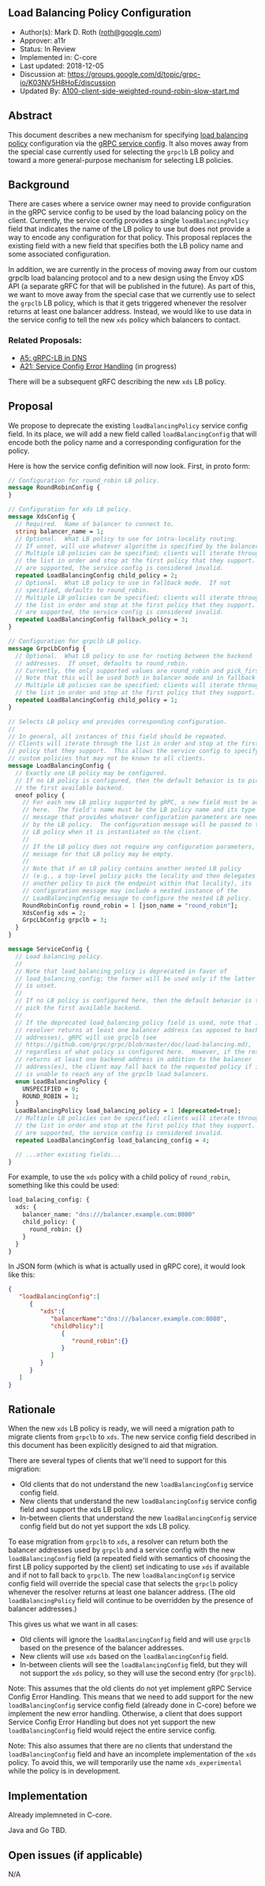 Load Balancing Policy Configuration
----
* Author(s): Mark D. Roth (roth@google.com)
* Approver: a11r
* Status: In Review
* Implemented in: C-core
* Last updated: 2018-12-05
* Discussion at: https://groups.google.com/d/topic/grpc-io/K03NV5H8HoE/discussion
* Updated By: [A100-client-side-weighted-round-robin-slow-start.md](A100-client-side-weighted-round-robin-slow-start.md)

## Abstract

This document describes a new mechanism for specifying [load balancing
policy](https://github.com/grpc/grpc/blob/master/doc/load-balancing.md)
configuration via the [gRPC service
config](https://github.com/grpc/grpc/blob/master/doc/service_config.md).
It also moves away from the special case currently used for selecting
the `grpclb` LB policy and toward a more general-purpose mechanism for
selecting LB policies.

## Background

There are cases where a service owner may need to provide configuration
in the gRPC service config to be used by the load balancing policy on
the client.  Currently, the service config provides a single
`loadBalancingPolicy` field that indicates the name of the LB policy to
use but does not provide a way to encode any configuration for that
policy.  This proposal replaces the existing field with a new field that
specifies both the LB policy name and some associated configuration.

In addition, we are currently in the process of moving away from our
custom grpclb load balancing protocol and to a new design using the Envoy
xDS API (a separate gRFC for that will be published in the future).
As part of this, we want to move away from the special case that we
currently use to select the `grpclb` LB policy, which is that it gets
triggered whenever the resolver returns at least one balancer address.
Instead, we would like to use data in the service config to tell the
new `xds` policy which balancers to contact.

### Related Proposals:

* [A5: gRPC-LB in DNS](A5-grpclb-in-dns.md)
* [A21: Service Config Error Handling](https://github.com/grpc/proposal/pull/100) (in progress)

There will be a subsequent gRFC describing the new `xds` LB policy.

## Proposal

We propose to deprecate the existing `loadBalancingPolicy` service
config field.  In its place, we will add a new field called
`loadBalancingConfig` that will encode both the policy name and a
corresponding configuration for the policy.

Here is how the service config definition will now look.  First, in
proto form:

```proto
// Configuration for round_robin LB policy.
message RoundRobinConfig {
}

// Configuration for xds LB policy.
message XdsConfig {
  // Required.  Name of balancer to connect to.
  string balancer_name = 1;
  // Optional.  What LB policy to use for intra-locality routing.
  // If unset, will use whatever algorithm is specified by the balancer.
  // Multiple LB policies can be specified; clients will iterate through
  // the list in order and stop at the first policy that they support. If none
  // are supported, the service config is considered invalid.
  repeated LoadBalancingConfig child_policy = 2;
  // Optional.  What LB policy to use in fallback mode.  If not
  // specified, defaults to round_robin.
  // Multiple LB policies can be specified; clients will iterate through
  // the list in order and stop at the first policy that they support. If none
  // are supported, the service config is considered invalid.
  repeated LoadBalancingConfig fallback_policy = 3;
}

// Configuration for grpclb LB policy.
message GrpcLbConfig {
  // Optional.  What LB policy to use for routing between the backend
  // addresses.  If unset, defaults to round_robin.
  // Currently, the only supported values are round_robin and pick_first.
  // Note that this will be used both in balancer mode and in fallback mode.
  // Multiple LB policies can be specified; clients will iterate through
  // the list in order and stop at the first policy that they support.
  repeated LoadBalancingConfig child_policy = 1;
}

// Selects LB policy and provides corresponding configuration.
//
// In general, all instances of this field should be repeated.
// Clients will iterate through the list in order and stop at the first
// policy that they support.  This allows the service config to specify
// custom policies that may not be known to all clients.
message LoadBalancingConfig {
  // Exactly one LB policy may be configured.
  // If no LB policy is configured, then the default behavior is to pick
  // the first available backend.
  oneof policy {
    // For each new LB policy supported by gRPC, a new field must be added
    // here.  The field's name must be the LB policy name and its type is a
    // message that provides whatever configuration parameters are needed
    // by the LB policy.  The configuration message will be passed to the
    // LB policy when it is instantiated on the client.
    //
    // If the LB policy does not require any configuration parameters, the
    // message for that LB policy may be empty.
    //
    // Note that if an LB policy contains another nested LB policy
    // (e.g., a top-level policy picks the locality and then delegates to
    // another policy to pick the endpoint within that locality), its
    // configuration message may include a nested instance of the
    // LoadBalancingConfig message to configure the nested LB policy.
    RoundRobinConfig round_robin = 1 [json_name = "round_robin"];
    XdsConfig xds = 2;
    GrpcLbConfig grpclb = 3;
  }
}

message ServiceConfig {
  // Load balancing policy.
  //
  // Note that load_balancing_policy is deprecated in favor of
  // load_balancing_config; the former will be used only if the latter
  // is unset.
  //
  // If no LB policy is configured here, then the default behavior is to
  // pick the first available backend.
  //
  // If the deprecated load_balancing_policy field is used, note that if the
  // resolver returns at least one balancer address (as opposed to backend
  // addresses), gRPC will use grpclb (see
  // https://github.com/grpc/grpc/blob/master/doc/load-balancing.md),
  // regardless of what policy is configured here.  However, if the resolver
  // returns at least one backend address in addition to the balancer
  // address(es), the client may fall back to the requested policy if it
  // is unable to reach any of the grpclb load balancers.
  enum LoadBalancingPolicy {
    UNSPECIFIED = 0;
    ROUND_ROBIN = 1;
  }
  LoadBalancingPolicy load_balancing_policy = 1 [deprecated=true];
  // Multiple LB policies can be specified; clients will iterate through
  // the list in order and stop at the first policy that they support. If none
  // are supported, the service config is considered invalid.
  repeated LoadBalancingConfig load_balancing_config = 4;

  // ...other existing fields...
}
```

For example, to use the `xds` policy with a child policy of `round_robin`,
something like this could be used:

```proto
load_balacing_config: {
  xds: {
    balancer_name: "dns:///balancer.example.com:8080"
    child_policy: {
      round_robin: {}
    }
  }
}
```

In JSON form (which is what is actually used in gRPC core), it would
look like this:

```json
{
   "loadBalancingConfig":[
      {
         "xds":{
            "balancerName":"dns:///balancer.example.com:8080",
            "childPolicy":[
               {
                  "round_robin":{}
               }
            ]
         }
      }
   ]
}
```

## Rationale

When the new `xds` LB policy is ready, we will need a migration path to
migrate clients from `grpclb` to `xds`.  The new service config field
described in this document has been explicitly designed to aid that
migration.

There are several types of clients that we'll need to support for this
migration:
  * Old clients that do not understand the new `loadBalancingConfig` service
    config field.
  * New clients that understand the new `loadBalancingConfig` service config
    field and support the xds LB policy.
  * In-between clients that understand the new `loadBalancingConfig` service
    config field but do not yet support the xds LB policy.

To ease migration from `grpclb` to `xds`, a resolver can return both
the balancer addresses used by `grpclb` and a service config with the
new `loadBalancingConfig` field (a repeated field with semantics of
choosing the first LB policy supported by the client) set indicating to
use `xds` if available and if not to fall back to `grpclb`.  The new
`loadBalancingConfig` service config field will override the special
case that selects the `grpclb` policy whenever the resolver returns at
least one balancer address.  (The old `loadBalancingPolicy` field will
continue to be overridden by the presence of balancer addresses.)

This gives us what we want in all cases:
  * Old clients will ignore the `loadBalancingConfig` field and will use
    `grpclb` based on the presence of the balancer addresses.
  * New clients will use `xds` based on the `loadBalancingConfig` field.
  * In-between clients will see the `loadBalancingConfig` field, but they
    will not support the `xds` policy, so they will use the second entry
    (for `grpclb`).

Note: This assumes that the old clients do not yet implement gRPC Service
Config Error Handling.  This means that we need to add support for the
new `loadBalancingConfig` service config field (already done in C-core)
before we implement the new error handling.  Otherwise, a client that
does support Service Config Error Handling but does not yet support the
new `loadBalancingConfig` field would reject the entire service config.

Note: This also assumes that there are no clients that understand
the `loadBalancingConfig` field and have an incomplete implementation
of the `xds` policy.  To avoid this, we will temporarily use the name
`xds_experimental` while the policy is in development.

## Implementation

Already implemneted in C-core.

Java and Go TBD.

## Open issues (if applicable)

N/A
